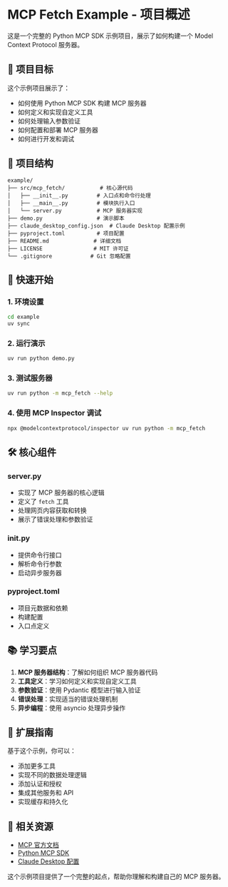 # MCP Fetch Example - 项目概述

这是一个完整的 Python MCP SDK 示例项目，展示了如何构建一个 Model Context Protocol 服务器。

## 🎯 项目目标

这个示例项目展示了：
- 如何使用 Python MCP SDK 构建 MCP 服务器
- 如何定义和实现自定义工具
- 如何处理输入参数验证
- 如何配置和部署 MCP 服务器
- 如何进行开发和调试

## 📁 项目结构

```
example/
├── src/mcp_fetch/           # 核心源代码
│   ├── __init__.py         # 入口点和命令行处理
│   ├── __main__.py         # 模块执行入口
│   └── server.py           # MCP 服务器实现
├── demo.py                 # 演示脚本
├── claude_desktop_config.json  # Claude Desktop 配置示例
├── pyproject.toml          # 项目配置
├── README.md              # 详细文档
├── LICENSE                # MIT 许可证
└── .gitignore            # Git 忽略配置
```

## 🚀 快速开始

### 1. 环境设置
```bash
cd example
uv sync
```

### 2. 运行演示
```bash
uv run python demo.py
```

### 3. 测试服务器
```bash
uv run python -m mcp_fetch --help
```

### 4. 使用 MCP Inspector 调试
```bash
npx @modelcontextprotocol/inspector uv run python -m mcp_fetch
```

## 🛠️ 核心组件

### server.py
- 实现了 MCP 服务器的核心逻辑
- 定义了 `fetch` 工具
- 处理网页内容获取和转换
- 展示了错误处理和参数验证

### __init__.py
- 提供命令行接口
- 解析命令行参数
- 启动异步服务器

### pyproject.toml
- 项目元数据和依赖
- 构建配置
- 入口点定义

## 📚 学习要点

1. **MCP 服务器结构**：了解如何组织 MCP 服务器代码
2. **工具定义**：学习如何定义和实现自定义工具
3. **参数验证**：使用 Pydantic 模型进行输入验证
4. **错误处理**：实现适当的错误处理机制
5. **异步编程**：使用 asyncio 处理异步操作

## 🔧 扩展指南

基于这个示例，你可以：
- 添加更多工具
- 实现不同的数据处理逻辑
- 添加认证和授权
- 集成其他服务和 API
- 实现缓存和持久化

## 📖 相关资源

- [MCP 官方文档](https://modelcontextprotocol.io/)
- [Python MCP SDK](https://github.com/modelcontextprotocol/python-sdk)
- [Claude Desktop 配置](https://docs.anthropic.com/claude/docs/mcp)

这个示例项目提供了一个完整的起点，帮助你理解和构建自己的 MCP 服务器。